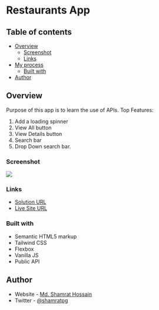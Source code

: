 # Restaurants App

## Table of contents

- [Overview](#overview)
  - [Screenshot](#screenshot)
  - [Links](#links)
- [My process](#my-process)
  - [Built with](#built-with)
- [Author](#author)


## Overview

Purpose of this app is to learn the use of APIs.
Top Features:
1. Add a loading spinner
2. View All button
3. View Details button
4. Search bar
5. Drop Down search bar.


### Screenshot

![](images/screenshot.png)


### Links

- [Solution URL]()
- [Live Site URL]()


### Built with

- Semantic HTML5 markup
- Tailwind CSS
- Flexbox
- Vanilla JS
- Public API


## Author

- Website - [Md. Shamrat Hossain](https://github.com/shamratPG)
- Twitter - [@shamratpg](https://twitter.com/shamratpg)

